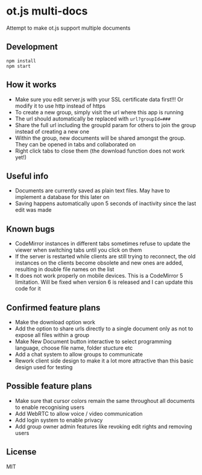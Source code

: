 # ot.js multi-docs
Attempt to make ot.js support multiple documents

## Development
```
npm install
npm start
```

## How it works
- Make sure you edit server.js with your SSL certificate data first!!! Or modify it to use http instead of https
- To create a new group, simply visit the url where this app is running
- The url should automatically be replaced with `url?groupId=###`
- Share the full url including the groupId param for others to join the group instead of creating a new one
- Within the group, new documents will be shared amongst the group. They can be opened in tabs and collaborated on
- Right click tabs to close them (the download function does not work yet!)

## Useful info
- Documents are currently saved as plain text files. May have to implement a database for this later on
- Saving happens automatically upon 5 seconds of inactivity since the last edit was made

## Known bugs
- CodeMirror instances in different tabs sometimes refuse to update the viewer when switching tabs until you click on them
- If the server is restarted while clients are still trying to reconnect, the old instances on the clients become obsolete and new ones are added, resulting in double file names on the list
- It does not work properly on mobile devices. This is a CodeMirror 5 limitation. Will be fixed when version 6 is released and I can update this code for it

## Confirmed feature plans
- Make the download option work
- Add the option to share urls directly to a single document only as not to expose all files within a group
- Make New Document button interactive to select programming language, choose file name, folder stucture etc
- Add a chat system to allow groups to communicate
- Rework client side design to make it a lot more attractive than this basic design used for testing

## Possible feature plans
- Make sure that cursor colors remain the same throughout all documents to enable recognising users
- Add WebRTC to allow voice / video communication
- Add login system to enable privacy
- Add group owner admin features like revoking edit rights and removing users

## License
MIT
